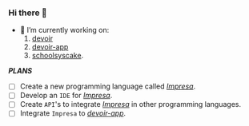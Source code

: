 ### Hi there 👋

- 🔭 I’m currently working on:
  1. [devoir](https://github.com/elfwap/devoir)
  2. [devoir-app](https://github.com/elfwap/devoir-app)
  3. [schoolsyscake](https://github.com/elfwap/schoolsyscake).

***PLANS***
- [ ] Create a new programming language called _[Impresa](https://github.com/elfwap/Impresa)_.
- [ ] Develop an `IDE` for _[Impresa](https://github.com/elfwap/Impresa)_.
- [ ] Create `API`'s to integrate _[Impresa](https://github.com/elfwap/Impresa)_ in other programming languages.
- [ ] Integrate `Impresa` to _[devoir-app](https://github.com/elfwap/devoir-app)_.
